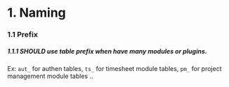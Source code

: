 # 1. Naming

### 1.1 Prefix

##### 1.1.1 SHOULD use table prefix when have many modules or plugins.

Ex: `aut_` for authen tables, `ts_` for timesheet module tables, `pm_` for project management module tables ..
